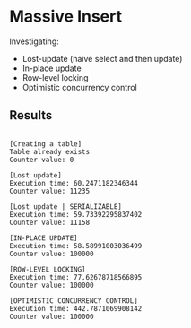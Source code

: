 # Massive Insert

Investigating:

- Lost-update (naive select and then update)
- In-place update
- Row-level locking
- Optimistic concurrency control


## Results

```(text)

[Creating a table]
Table already exists
Counter value: 0

[Lost update]
Execution time: 60.2471182346344
Counter value: 11235

[Lost update | SERIALIZABLE]
Execution time: 59.73392295837402
Counter value: 11158

[IN-PLACE UPDATE]
Execution time: 58.58991003036499
Counter value: 100000

[ROW-LEVEL LOCKING]
Execution time: 77.62678718566895
Counter value: 100000

[OPTIMISTIC CONCURRENCY CONTROL]
Execution time: 442.7871069908142
Counter value: 100000
```
